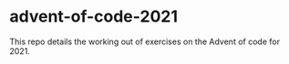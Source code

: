 # advent-of-code-2021
This repo details the working out of exercises on the Advent of code for 2021. 
